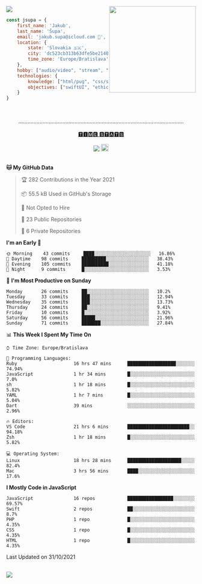 
<img src="https://creepy-corp.eu/pika-bg.png">
<img align='right' src="https://creepy-corp.eu/pika.gif" width="230">
<br>

```js
const jsupa = {
    first_name: 'Jakub',
    last_name: 'Šupa',
    email: 'jakub.supa@icloud.com 📧',
    location: {
        state: 'Slovakia 🇸🇰',
        city: 'dc523cb313b63dfe5be2140b0c05b3bc',
        time_zone: 'Europe/Bratislava'
    },
    hobby: ["audio/video", "stream", "3D modelling/printing", "crypto (XRP 🤍)", "IoT/DIY", "tech"],
    technologies: {
        knowledge: ["html/pug", "css/scss", "javascript/jquery", "vue/react", "nodejs", "ruby on rails", "php", "pgsql/mysql"],
        objectives: ["swiftUI", "ethical hacking", "boost all knowledge to master class"]
    }
}

  ```

<br>
<p align="center">
.............................................................................................................
<br><br>
<a href="https://wakatime.com/@jsupa">🆃🅸🅼🅴 🆂🆃🅰🆃🆂</a>
<br><br>
<img src="https://visitor-badge.laobi.icu/badge?page_id=jsupa.jsupa">
<a href='https://ko-fi.com/Y8Y246Y0V' target='_blank'>
    <img src="https://img.shields.io/badge/buy%20me%20a%20coffee-donate-yellow.svg" alt="Buy Me A Coffee donate button" height="20px"/>
</a>
<br><br>

<!--START_SECTION:waka-->
**🐱 My GitHub Data** 

> 🏆 282 Contributions in the Year 2021
 > 
> 📦 55.5 kB Used in GitHub's Storage 
 > 
> 🚫 Not Opted to Hire
 > 
> 📜 23 Public Repositories 
 > 
> 🔑 6 Private Repositories  
 > 
**I'm an Early 🐤** 

```text
🌞 Morning    43 commits     ████░░░░░░░░░░░░░░░░░░░░░   16.86% 
🌆 Daytime    98 commits     █████████░░░░░░░░░░░░░░░░   38.43% 
🌃 Evening    105 commits    ██████████░░░░░░░░░░░░░░░   41.18% 
🌙 Night      9 commits      █░░░░░░░░░░░░░░░░░░░░░░░░   3.53%

```
📅 **I'm Most Productive on Sunday** 

```text
Monday       26 commits     ██░░░░░░░░░░░░░░░░░░░░░░░   10.2% 
Tuesday      33 commits     ███░░░░░░░░░░░░░░░░░░░░░░   12.94% 
Wednesday    35 commits     ███░░░░░░░░░░░░░░░░░░░░░░   13.73% 
Thursday     24 commits     ██░░░░░░░░░░░░░░░░░░░░░░░   9.41% 
Friday       10 commits     █░░░░░░░░░░░░░░░░░░░░░░░░   3.92% 
Saturday     56 commits     █████░░░░░░░░░░░░░░░░░░░░   21.96% 
Sunday       71 commits     ███████░░░░░░░░░░░░░░░░░░   27.84%

```


📊 **This Week I Spent My Time On** 

```text
⌚︎ Time Zone: Europe/Bratislava

💬 Programming Languages: 
Ruby                     16 hrs 47 mins      ██████████████████░░░░░░░   74.94% 
JavaScript               1 hr 34 mins        █░░░░░░░░░░░░░░░░░░░░░░░░   7.0% 
sh                       1 hr 18 mins        █░░░░░░░░░░░░░░░░░░░░░░░░   5.82% 
YAML                     1 hr 7 mins         █░░░░░░░░░░░░░░░░░░░░░░░░   5.04% 
Dart                     39 mins             ░░░░░░░░░░░░░░░░░░░░░░░░░   2.96%

🔥 Editors: 
VS Code                  21 hrs 6 mins       ███████████████████████░░   94.18% 
Zsh                      1 hr 18 mins        █░░░░░░░░░░░░░░░░░░░░░░░░   5.82%

💻 Operating System: 
Linux                    18 hrs 28 mins      ████████████████████░░░░░   82.4% 
Mac                      3 hrs 56 mins       ████░░░░░░░░░░░░░░░░░░░░░   17.6%

```

**I Mostly Code in JavaScript** 

```text
JavaScript               16 repos            █████████████████░░░░░░░░   69.57% 
Swift                    2 repos             ██░░░░░░░░░░░░░░░░░░░░░░░   8.7% 
PHP                      1 repo              █░░░░░░░░░░░░░░░░░░░░░░░░   4.35% 
CSS                      1 repo              █░░░░░░░░░░░░░░░░░░░░░░░░   4.35% 
HTML                     1 repo              █░░░░░░░░░░░░░░░░░░░░░░░░   4.35%

```



 Last Updated on 31/10/2021
<!--END_SECTION:waka-->

</p><br>
<img src="https://creepy-corp.eu/pika-bg-bottom.png">
